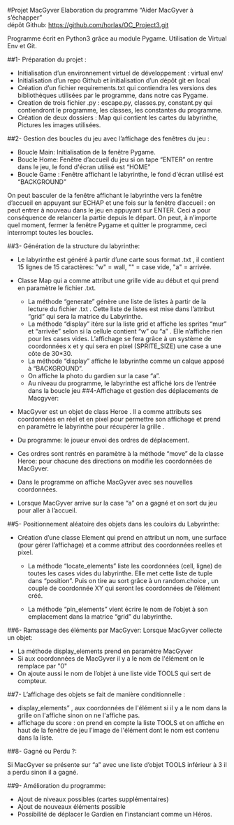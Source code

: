 #Projet MacGyver
Elaboration  du programme “Aider MacGyver à s’échapper”  
dépôt Github: https://github.com/horlas/OC_Project3.git

Programme écrit en Python3 grâce au module Pygame. Utilisation de Virtual Env et Git.

##1- Préparation du projet :
- Initialisation d’un environnement virtuel de développement : virtual env/
- Initialisation d’un repo Github et initialisation d’un dépôt git en local 
- Création d’un fichier requirements.txt qui contiendra les versions des bibliothèques utilisées par le programme, dans notre cas Pygame.
- Creation de trois fichier .py : escape.py, classes.py, constant.py qui contiendront le programme, les classes, les constantes du programme.
- Création de deux dossiers : Map qui contient les cartes du labyrinthe, Pictures les images utilisées.

##2- Gestion des boucles du jeu avec l’affichage des fenêtres du jeu :
- Boucle Main: Initialisation de la fenêtre Pygame.
- Boucle Home: Fenêtre d’accueil du  jeu si on tape “ENTER” on rentre dans le jeu,  le fond d'écran utilisé est “HOME”
- Boucle Game : Fenêtre affichant le labyrinthe, le fond d'écran utilisé est “BACKGROUND”

On peut basculer de la fenêtre affichant le labyrinthe vers la fenêtre d’accueil en appuyant sur ECHAP et une fois sur la fenêtre d’accueil : on peut entrer à nouveau dans le jeu en appuyant sur ENTER. Ceci a pour conséquence de relancer la partie depuis le départ.
On peut, à n’importe quel moment, fermer la fenêtre Pygame et quitter le programme, ceci interrompt toutes les boucles.

##3- Génération de la structure du labyrinthe:

- Le labyrinthe est généré à partir d’une carte sous format .txt , il contient 15 lignes de 15 caractères: "w" = wall, "" = case vide, "a" = arrivée.
- Classe Map qui a comme attribut une grille vide au début et qui prend en paramètre le fichier .txt.
	- La méthode “generate” génère une liste de listes à partir de la lecture du fichier .txt . Cette liste de listes est mise dans l’attribut “grid” qui sera la matrice du Labyrinthe.
	- La méthode “display” itére sur la liste grid et affiche les sprites “mur” et “arrivée” selon si la cellule contient “w” ou “a” . Elle n’affiche rien pour les cases vides. L’affichage se fera grâce à un système de coordonnées x et y qui sera en pixel (SPRITE_SIZE) une case a une côte de 30*30.
	- La méthode “display” affiche le labyrinthe comme un calque apposé à “BACKGROUND”.
	- On affiche la photo du gardien sur la case “a”.
 	- Au niveau du programme, le labyrinthe est affiché lors de l’entrée dans la boucle jeu 
##4-Affichage et gestion des déplacements de Macgyver:

- MacGyver est un objet de class Heroe . Il a comme attributs ses coordonnées en réel et en pixel pour permettre son affichage et prend en paramètre le labyrinthe pour récupérer la grille  .
- Du programme: le joueur envoi des ordres de déplacement.
-  Ces ordres sont rentrés en paramètre à la méthode “move” de la classe Heroe: pour chacune des directions on modifie les coordonnées de MacGyver. 
- Dans le programme on affiche MacGyver avec ses nouvelles coordonnées.
- Lorsque MacGyver arrive sur la case “a” on a gagné et on sort du jeu pour aller à l’accueil.

##5- Positionnement aléatoire des objets dans les couloirs du Labyrinthe:

- Création d’une classe Element qui prend en attribut un nom, une surface (pour gérer l’affichage) et a comme attribut des coordonnées reelles et pixel. 
	- La méthode “locate_elements” liste les coordonnées (cell, ligne) de toutes les cases vides du labyrinthe.
	 Elle met cette liste de tuple dans “position”. 
	 Puis on tire au sort grâce à un random.choice , un couple de coordonnée XY qui seront les coordonnées de l’élément créé.

	- La méthode “pin_elements” vient écrire le nom de l’objet à son emplacement dans la matrice “grid” du labyrinthe.

##6- Ramassage des éléments par MacGyver:
Lorsque MacGyver collecte un objet:

- La méthode display_elements prend en paramètre MacGyver
-  Si aux coordonnées de MacGyver il y a le nom de l'élément on le remplace par "0"
-  On ajoute aussi le nom de l’objet à une liste vide TOOLS qui sert de compteur.

##7- L’affichage des objets se fait de manière conditionnelle :
- display_elements” , aux coordonnées de l'élément si il y a le nom dans la grille on l'affiche sinon on ne l'affiche pas.
- affichage du score : on prend en compte la liste TOOLS et on affiche en haut de la fenêtre de jeu l'image de l'élément dont le nom est contenu dans la liste.

##8- Gagné ou Perdu ?:

Si MacGyver se présente sur “a” avec une liste d’objet TOOLS inférieur à 3 il a perdu sinon il a gagné.

##9- Amélioration du  programme: 

- Ajout de niveaux possibles (cartes supplémentaires)
- Ajout de nouveaux éléments possible
- Possibilité de déplacer le Gardien en l'instanciant comme un Héros.










